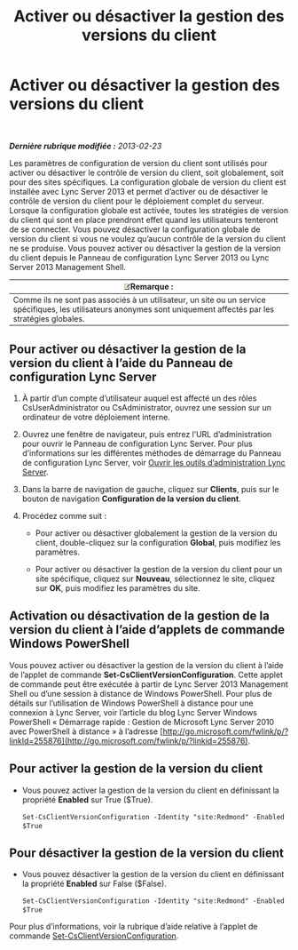 ﻿---
title: Activer ou désactiver la gestion des versions du client
TOCTitle: Activer ou désactiver la gestion des versions du client
ms:assetid: 33a98cb9-a979-4bb6-afb2-512f601d7ac5
ms:mtpsurl: https://technet.microsoft.com/fr-fr/library/JJ898475(v=OCS.15)
ms:contentKeyID: 53095391
ms.date: 05/20/2016
mtps_version: v=OCS.15
ms.translationtype: HT
---

# Activer ou désactiver la gestion des versions du client

 

_**Dernière rubrique modifiée :** 2013-02-23_

Les paramètres de configuration de version du client sont utilisés pour activer ou désactiver le contrôle de version du client, soit globalement, soit pour des sites spécifiques. La configuration globale de version du client est installée avec Lync Server 2013 et permet d’activer ou de désactiver le contrôle de version du client pour le déploiement complet du serveur. Lorsque la configuration globale est activée, toutes les stratégies de version du client qui sont en place prendront effet quand les utilisateurs tenteront de se connecter. Vous pouvez désactiver la configuration globale de version du client si vous ne voulez qu’aucun contrôle de la version du client ne se produise. Vous pouvez activer ou désactiver la gestion de la version du client depuis le Panneau de configuration Lync Server 2013 ou Lync Server 2013 Management Shell.

<table>
<thead>
<tr class="header">
<th><img src="images/Gg398920.note(OCS.15).gif" title="note" alt="note" />Remarque :</th>
</tr>
</thead>
<tbody>
<tr class="odd">
<td>Comme ils ne sont pas associés à un utilisateur, un site ou un service spécifiques, les utilisateurs anonymes sont uniquement affectés par les stratégies globales.</td>
</tr>
</tbody>
</table>


## Pour activer ou désactiver la gestion de la version du client à l’aide du Panneau de configuration Lync Server

1.  À partir d’un compte d’utilisateur auquel est affecté un des rôles CsUserAdministrator ou CsAdministrator, ouvrez une session sur un ordinateur de votre déploiement interne.

2.  Ouvrez une fenêtre de navigateur, puis entrez l’URL d’administration pour ouvrir le Panneau de configuration Lync Server. Pour plus d’informations sur les différentes méthodes de démarrage du Panneau de configuration Lync Server, voir [Ouvrir les outils d’administration Lync Server](lync-server-2013-open-lync-server-administrative-tools.md).

3.  Dans la barre de navigation de gauche, cliquez sur **Clients**, puis sur le bouton de navigation **Configuration de la version du client**.

4.  Procédez comme suit :
    
      - Pour activer ou désactiver globalement la gestion de la version du client, double-cliquez sur la configuration **Global**, puis modifiez les paramètres.
    
      - Pour activer ou désactiver la gestion de la version du client pour un site spécifique, cliquez sur **Nouveau**, sélectionnez le site, cliquez sur **OK**, puis modifiez les paramètres du site.

## Activation ou désactivation de la gestion de la version du client à l’aide d’applets de commande Windows PowerShell

Vous pouvez activer ou désactiver la gestion de la version du client à l’aide de l’applet de commande **Set-CsClientVersionConfiguration**. Cette applet de commande peut être exécutée à partir de Lync Server 2013 Management Shell ou d’une session à distance de Windows PowerShell. Pour plus de détails sur l’utilisation de Windows PowerShell à distance pour une connexion à Lync Server, voir l’article du blog Lync Server Windows PowerShell « Démarrage rapide : Gestion de Microsoft Lync Server 2010 avec PowerShell à distance » à l’adresse [http://go.microsoft.com/fwlink/p/?linkId=255876](http://go.microsoft.com/fwlink/p/?linkid=255876).

## Pour activer la gestion de la version du client

  - Vous pouvez activer la gestion de la version du client en définissant la propriété **Enabled** sur True ($True).
    
        Set-CsClientVersionConfiguration -Identity "site:Redmond" -Enabled $True

## Pour désactiver la gestion de la version du client

  - Vous pouvez désactiver la gestion de la version du client en définissant la propriété **Enabled** sur False ($False).
    
        Set-CsClientVersionConfiguration -Identity "site:Redmond" -Enabled $True

Pour plus d’informations, voir la rubrique d’aide relative à l’applet de commande [Set-CsClientVersionConfiguration](set-csclientversionconfiguration.md).


